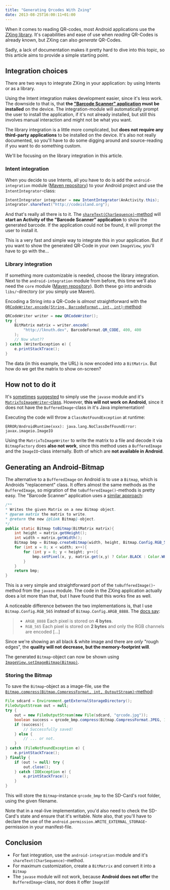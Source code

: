 ```yaml
---
title: "Generating Qrcodes With Zxing"
date: 2013-08-25T16:00:11+01:00
---
```


When it comes to reading QR-codes, most Android applications use the [ZXing library](https://github.com/zxing/zxing). It's capabilities and ease of use when *reading* QR-Codes is already known, but ZXing can also *generate* QR-Codes.

Sadly, a lack of documentation makes it pretty hard to dive into this topic, so this article aims to provide a simple starting point.

<!--more-->

## Integration choices

There are two ways to integrate ZXing in your application: by using Intents or as a library.

Using the Intent integration makes development easier, since it's less work. The downside to that is, that **the ["Barcode Scanner" application](https://play.google.com/store/apps/details?id=com.google.zxing.client.android) must be installed** on the device. The integration-module will automatically prompt the user to install the application, if it's not already installed, but still this involves manual interaction and might not be what you want.

The library integration is a little more complicated, but **does not require any third-party applications** to be installed on the device. It's also not really documented, so you'll have to do some digging around and source-reading if you want to do something custom.

We'll be focusing on the library integration in this article.

### Intent integration

When you decide to use Intents, all you have to do is add the `android-integration` module ([Maven repository](https://mvnrepository.com/artifact/com.google.zxing/android-integration)) to your Android project and use the `IntentIntegrator`-class:

```java
IntentIntegrator integrator = new IntentIntegrator(AnActivity.this);
integrator.shareText("http://codeisland.org");
```

And that's really all there is to it. The [`shareText(CharSequence)`-method](https://github.com/zxing/zxing/blob/c062955c841fd074bfaa42bafeb65b514d4c72fc/android-integration/src/main/java/com/google/zxing/integration/android/IntentIntegrator.java#LL462C8-L462C8) will **start an Activity of the "Barcode Scanner" application** to show the generated barcode. If the application could not be found, it will prompt the user to install it.

This is a very fast and simple way to integrate this in your application. But if you want to show the generated QR-Code in your own `ImageView`, you'll have to go with the...

### Library integration

If something more customizable is needed, choose the library integration. Next to the `android-integration` module from before, this time we'll also need the `core` module ([Maven repository](https://mvnrepository.com/artifact/com.google.zxing/android-core)). Both these go into androids `libs/`-directory (or you simply use Maven).

Encoding a String into a QR-Code is *almost* straightforward with the [`QRCodeWriter.encode(String, BarcodeFormat, int, int)`-method](https://github.com/zxing/zxing/blob/c062955c841fd074bfaa42bafeb65b514d4c72fc/core/src/main/java/com/google/zxing/Writer.java#L40):

```java
QRCodeWriter writer = new QRCodeWriter();
try {
    BitMatrix matrix = writer.encode(
        "http://lknuth.dev", BarcodeFormat.QR_CODE, 400, 400
    );
    // Now what??
} catch (WriterException e) {
    e.printStackTrace();
}
```

The data (in this example, the URL) is now encoded into a `BitMatrix`. But how do we get the matrix to show on-screen?

## How **not** to do it

It's [sometimes](https://groups.google.com/d/msg/zxing/-LjwQAykQ4M/KsONovYDBIUJ) [suggested](http://stackoverflow.com/q/10090797/717341) to simply use the `javase` module and it's [`MatrixToImageWriter`-class](https://github.com/zxing/zxing/blob/master/javase/src/main/java/com/google/zxing/client/j2se/MatrixToImageWriter.java). However, **this will not work on Android**, since it does not have the `BufferedImage`-class in it's Java implementation!

Executing the code will throw a `ClassNotFoundException` at runtime:

    ERROR/AndroidRuntime(xxx): java.lang.NoClassDefFoundError: javax.imageio.ImageIO

Using the `MatrixToImageWriter` to write the matrix to a file and decode it via `BitmapFactory` does **also not work**, since this method uses a `BufferedImage` and the `ImageIO`-class internally. Both of which are **not available in Android**.

## Generating an Android-Bitmap

The alternative to a `BufferedImage` on Android is to use a `Bitmap`, which is Androids "replacement" class. It offers almost the same methods as the `BufferedImage`, so migration of the `toBufferedImage()`-methods is pretty easy. The "Barcode Scanner" application uses a [similar approach](https://github.com/zxing/zxing/blob/c062955c841fd074bfaa42bafeb65b514d4c72fc/android/src/com/google/zxing/client/android/encode/QRCodeEncoder.java#L329):

```java
/**
* Writes the given Matrix on a new Bitmap object.
* @param matrix the matrix to write.
* @return the new {@link Bitmap}-object.
*/
public static Bitmap toBitmap(BitMatrix matrix){
    int height = matrix.getHeight();
    int width = matrix.getWidth();
    Bitmap bmp = Bitmap.createBitmap(width, height, Bitmap.Config.RGB_565);
    for (int x = 0; x < width; x++){
        for (int y = 0; y < height; y++){
            bmp.setPixel(x, y, matrix.get(x,y) ? Color.BLACK : Color.WHITE);
        }
    }
    return bmp;
}
```

This is a very simple and straightforward port of the `toBufferedImage()`-method from the `javase` module. The code in the ZXing application actually does a lot more than that, but I have found that this works fine as well.

A noticeable difference between the two implementations is, that I use `Bitmap.Config.RGB_565` instead of `Bitmap.Config.ARGB_8888`. The [docs say](http://developer.android.com/reference/android/graphics/Bitmap.Config.html):

> * `ARGB_8888` Each pixel is stored on **4 bytes**.
> * `RGB_565` Each pixel is stored on **2 bytes** and only the RGB channels are encoded [...]

Since we're showing an all black & white image and there are *only* "rough edges", the **quality will not decrease, but the memory-footprint will**.

The generated `Bitmap`-object can now be shown using [`ImageView.setImageBitmap(Bitmap)`](http://developer.android.com/reference/android/widget/ImageView.html#setImageBitmap(android.graphics.Bitmap)).

### Storing the Bitmap

To save the `Bitmap`-object as a image-file, use the [`Bitmap.compress(Bitmap.CompressFormat, int, OutputStream)`-method](http://developer.android.com/reference/android/graphics/Bitmap.html#compress%28android.graphics.Bitmap.CompressFormat,%20int,%20java.io.OutputStream%29):

```java
File sdcard = Environment.getExternalStorageDirectory();
FileOutputStream out = null;
try {
    out = new FileOutputStream(new File(sdcard, "qrcode.jpg"));
    boolean success = qrcode_bmp.compress(Bitmap.CompressFormat.JPEG, 100, out);
    if (success){
        // Successfully saved!
    } else {
        // ... or not.
    }
} catch (FileNotFoundException e) {
    e.printStackTrace();
} finally {
    if (out != null) try {
        out.close();
    } catch (IOException e) {
        e.printStackTrace();
    }
}
```

This will store the `Bitmap`-instance `qrcode_bmp` to the SD-Card's root folder, using the given filename.

Note that in a real-live implementation, you'd also need to check the SD-Card's state and ensure that it's writable. Note also, that you'll have to declare the use of the `android.permission.WRITE_EXTERNAL_STORAGE`-permission in your manifest-file.

## Conclusion

* For fast integration, use the `android-integration` module and it's `shareText(CharSequence)`-method.
* For maximum customization, create a `BitMatrix` and convert it into a `Bitmap`
* The `javase` module will not work, because **Android does not offer** the `BufferedImage`-class, nor does it offer `ImageIO`!
